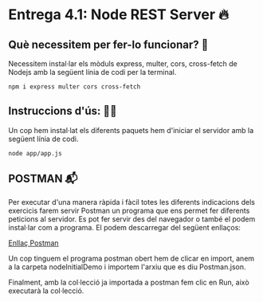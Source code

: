 # Entrega 4.1: Node REST Server 🔥

## Què necessitem per fer-lo funcionar? 🧞

Necessitem instal·lar els mòduls express, multer, cors, cross-fetch de Nodejs amb la següent línia de codi per la terminal.

    npm i express multer cors cross-fetch

## Instruccions d'ús: 🧙‍♂️

Un cop hem instal·lat els diferents paquets hem d'iniciar el servidor amb la següent línia de codi.

    node app/app.js

## POSTMAN 📬

Per executar d'una manera ràpida i fàcil totes les diferents indicacions dels exercicis farem servir Postman un programa que ens permet fer diferents peticions al servidor. Es pot fer servir des del navegador o també el podem instal·lar com a programa.
El podem descarregar del següent enllaços:

[Enllaç Postman](https://www.postman.com/downloads/)


Un cop tinguem el programa postman obert hem de clicar en import, anem a la carpeta nodeInitialDemo i importem l'arxiu que es diu Postman.json.

Finalment, amb la col·lecció ja importada a postman fem clic en Run, això executarà la col·lecció.





